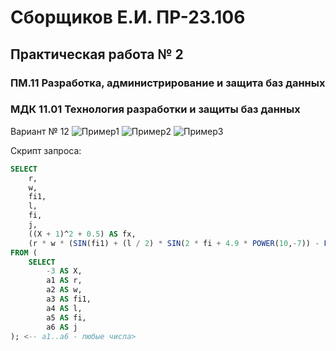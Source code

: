 # Сборщиков Е.И. ПР-23.106 
## Практическая работа № 2
### ПМ.11 Разработка, администрирование и защита баз данных
### МДК 11.01 Технология разработки и защиты баз данных

Вариант № 12
<image src="/home/egor/Documents/PR2/primer1.png" alt="Пример1">
<image src="/home/egor/Documents/PR2/primer2.png" alt="Пример2">
<image src="/home/egor/Documents/PR2/primer3.png" alt="Пример3">

Скрипт запроса:
``` sql
SELECT
    r,
    w,
    fi1,
    l,
    fi,
    j,
    ((X + 1)^2 + 0.5) AS fx,
    (r * w * (SIN(fi1) + (l / 2) * SIN(2 * fi + 4.9 * POWER(10,-7)) - POWER(l,j) * COS(fi1))) AS y
FROM (
    SELECT
        -3 AS X,
        a1 AS r,
        a2 AS w,
        a3 AS fi1,
        a4 AS l,
        a5 AS fi,
        a6 AS j
); <-- a1..a6 - любые числа>
```
